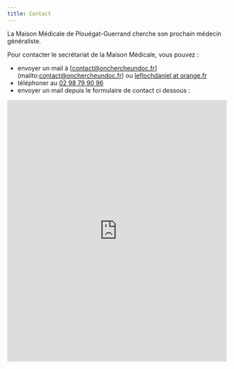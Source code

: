 ```yaml
---
title: Contact
---
```

La Maison Médicale de Plouégat-Guerrand cherche son prochain médecin généraliste.

Pour contacter le secrétariat de la Maison Médicale, vous pouvez :

- envoyer un mail à [contact@onchercheundoc.fr] (mailto:contact@onchercheundoc.fr) ou [leflochdaniel at orange.fr](mailto:leflochdaniel@orange.fr)
- téléphoner au [02 98 79 90 96](tel:+33298799096)
- envoyer un mail depuis le formulaire de contact ci dessous :

<iframe title="Contact Form" src="https://plugins.crisp.chat/urn:crisp.im:contact-form:0/contact/550a0428-e1b2-42b5-9f90-9a03c8ff2290" referrerpolicy="origin" sandbox="allow-forms allow-popups allow-scripts allow-same-origin" width="100%" height="600px" frameborder="0"></iframe>